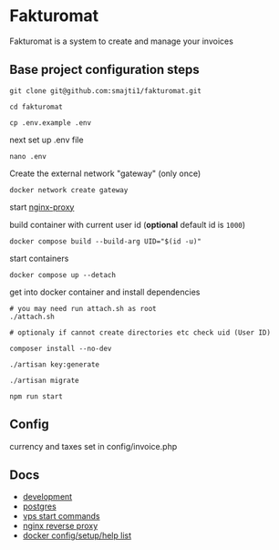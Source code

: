 # Fakturomat

Fakturomat is a system to create and manage your invoices

## Base project configuration steps

    git clone git@github.com:smajti1/fakturomat.git
    
    cd fakturomat
    
    cp .env.example .env
    
next set up .env file
    
    nano .env

Create the external network "gateway" (only once)

    docker network create gateway

start [nginx-proxy](docs/nginx-proxy.md)

build container with current user id (**optional** default id is `1000`)

    docker compose build --build-arg UID="$(id -u)"

start containers

    docker compose up --detach

get into docker container and install dependencies

    # you may need run attach.sh as root 
    ./attach.sh
    
    # optionaly if cannot create directories etc check uid (User ID)

    composer install --no-dev
    
    ./artisan key:generate

    ./artisan migrate

    npm run start

## Config

currency and taxes set in config/invoice.php

## Docs
- [development](docs/development.md)
- [postgres](docs/postgres.md)
- [vps start commands](docs/vps-start-commands.md)
- [nginx reverse proxy](docs/nginx-proxy.md)
- [docker config/setup/help list](docs/docker.md)
